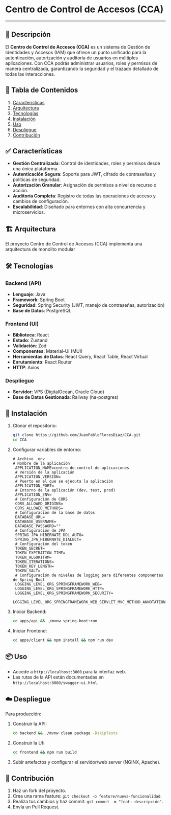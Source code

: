 # Centro de Control de Accesos (CCA)

&#x20; &#x20;

---

## 📖 Descripción

El **Centro de Control de Accesos (CCA)** es un sistema de Gestión de Identidades y Accesos (IAM) que ofrece un punto unificado para la autenticación, autorización y auditoría de usuarios en múltiples aplicaciones. Con CCA podrás administrar usuarios, roles y permisos de manera centralizada, garantizando la seguridad y el trazado detallado de todas las interacciones.

## 🔗 Tabla de Contenidos

1. [Características](#-características)
2. [Arquitectura](#-arquitectura)
3. [Tecnologías](#%EF%B8%8F-tecnologías)
4. [Instalación](#-instalación)
5. [Uso](#-uso)
6. [Despliegue](#-despliegue)
7. [Contribución](#-contribución)

## ✅ Características

* **Gestión Centralizada**: Control de identidades, roles y permisos desde una única plataforma.
* **Autenticación Segura**: Soporte para JWT, cifrado de contraseñas y políticas de seguridad.
* **Autorización Granular**: Asignación de permisos a nivel de recurso o acción.
* **Auditoría Completa**: Registro de todas las operaciones de acceso y cambios de configuración.
* **Escalabilidad**: Diseñado para entornos con alta concurrencia y microservicios.

## 🏗️ Arquitectura

El proyecto Centro de Control de Accesos (CCA) implementa una arquitectura de monolito modular

## 🛠️ Tecnologías

### Backend (API)

* **Lenguaje**: Java
* **Framework**: Spring Boot
* **Seguridad**: Spring Security (JWT, manejo de contraseñas, autorización)
* **Base de Datos**: PostgreSQL

### Frontend (UI)

* **Biblioteca**: React
* **Estado**: Zustand
* **Validación**: Zod
* **Componentes**: Material-UI (MUI)
* **Herramientas de Datos**: React Query, React Table, React Virtual
* **Enrutamiento**: React Router
* **HTTP**: Axios

### Despliegue

* **Servidor**: VPS (DigitalOcean, Oracle Cloud)
* **Base de Datos Gestionada**: Railway (ha-postgres)

## 🚀 Instalación

1. Clonar el repositorio:

   ```bash
   git clone https://github.com/JuanPabloFloresDiaz/CCA.git
   cd CCA
   ```
2. Configurar variables de entorno:

   ```env
   # Archivo .env
   # Nombre de la aplicación
    APPLICATION_NAME=centro-de-control-de-aplicaciones
    # Versión de la aplicación
    APPLICATION_VERSION=
    # Puerto en el que se ejecuta la aplicación
    APPLICATION_PORT=
    # Entorno de la aplicación (dev, test, prod)
    APPLICATION_ENV=
    # Configuración de CORS
    CORS_ALLOWED_ORIGINS=
    CORS_ALLOWED_METHODS=
    # Configuración de la base de datos
    DATABASE_URL=
    DATABASE_USERNAME=
    DATABASE_PASSWORD=""
    # Configuración de JPA
    SPRING_JPA_HIBERNATE_DDL_AUTO=
    SPRING_JPA_HIBERNATE_DIALECT=
    # Configuración del token
    TOKEN_SECRET=
    TOKEN_EXPIRATION_TIME=
    TOKEN_ALGORITHM=
    TOKEN_ITERATIONS=
    TOKEN_KEY_LENGTH=
    TOKEN_SALT=
    # Configuración de niveles de logging para diferentes componentes de Spring Boot
    LOGGING_LEVEL_ORG_SPRINGFRAMEWORK_WEB=
    LOGGING_LEVEL_ORG_SPRINGFRAMEWORK_HTTP=
    LOGGING_LEVEL_ORG_SPRINGFRAMEWORK_SECURITY=
    LOGGING_LEVEL_ORG_SPRINGFRAMEWORK_WEB_SERVLET_MVC_METHOD_ANNOTATION_REQUESTMAPPINGHANDLERADAPTER=
    ```
3. Iniciar Backend:

   ```bash
   cd apps/api && ./mvnw spring-boot:run
   ```
4. Iniciar Frontend:

   ```bash
   cd apps/client && npm install && npm run dev
   ```

## 📦 Uso

* Accede a `http://localhost:3000` para la interfaz web.
* Las rutas de la API están documentadas en `http://localhost:8080/swagger-ui.html`.

## ☁️ Despliegue

Para producción:

1. Construir la API:

   ```bash
   cd backend && ./mvnw clean package -DskipTests
   ```
2. Construir la UI:

   ```bash
   cd frontend && npm run build
   ```
3. Subir artefactos y configurar el servidor/web server (NGINX, Apache).

## 🤝 Contribución

1. Haz un fork del proyecto.
2. Crea una rama feature: `git checkout -b feature/nueva-funcionalidad`.
3. Realiza tus cambios y haz commit: `git commit -m "feat: descripción"`.
4. Envía un Pull Request.

